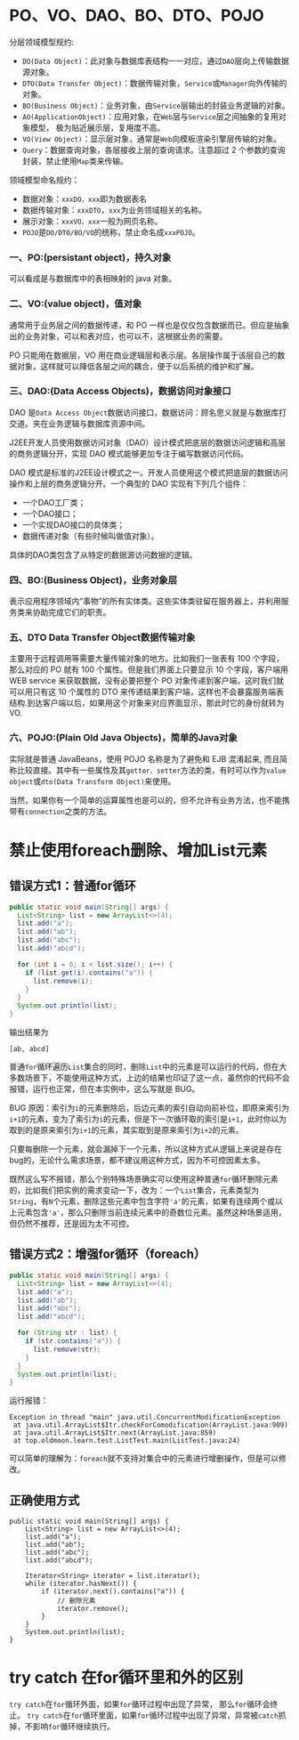 


# PO、VO、DAO、BO、DTO、POJO
分层领域模型规约:
* `DO(Data Object)`：此对象与数据库表结构一一对应，通过`DAO`层向上传输数据源对象。
* `DTO(Data Transfer Object)`：数据传输对象，`Service`或`Manager`向外传输的对象。
* `BO(Business Object)`：业务对象，由`Service`层输出的封装业务逻辑的对象。
* `AO(ApplicationObject)`：应用对象，在`Web`层与`Service`层之间抽象的复用对象模型， 极为贴近展示层，复用度不高。
* `VO(View Object)`：显示层对象，通常是`Web`向模板渲染引擎层传输的对象。
* `Query`：数据查询对象，各层接收上层的查询请求。注意超过 2 个参数的查询封装，禁止使用`Map`类来传输。


领域模型命名规约：
* 数据对象：`xxxDO，xxx`即为数据表名
* 数据传输对象：`xxxDTO`，`xxx`为业务领域相关的名称。
* 展示对象：`xxxVO，xxx`一般为网页名称。
* `POJO`是`DO/DTO/BO/VO`的统称，禁止命名成`xxxPOJO`。

### 一、PO:(persistant object)，持久对象
可以看成是与数据库中的表相映射的 java 对象。
### 二、VO:(value object)，值对象
通常用于业务层之间的数据传递，和 PO 一样也是仅仅包含数据而已。但应是抽象出的业务对象，可以和表对应，也可以不，这根据业务的需要。

PO 只能用在数据层，VO 用在商业逻辑层和表示层。各层操作属于该层自己的数据对象，这样就可以降低各层之间的耦合，便于以后系统的维护和扩展。
### 三、DAO:(Data Access Objects)，数据访问对象接口
DAO 是`Data Access Object`数据访问接口，数据访问：顾名思义就是与数据库打交道。夹在业务逻辑与数据库资源中间。

J2EE开发人员使用数据访问对象（DAO）设计模式把底层的数据访问逻辑和高层的商务逻辑分开，实现 DAO 模式能够更加专注于编写数据访问代码。

DAO 模式是标准的J2EE设计模式之一。开发人员使用这个模式把底层的数据访问操作和上层的商务逻辑分开。一个典型的 DAO 实现有下列几个组件：
* 一个DAO工厂类；
* 一个DAO接口；
* 一个实现DAO接口的具体类；
* 数据传递对象（有些时候叫做值对象）。

具体的DAO类包含了从特定的数据源访问数据的逻辑。
### 四、BO:(Business Object)，业务对象层
表示应用程序领域内“事物”的所有实体类。这些实体类驻留在服务器上，并利用服务类来协助完成它们的职责。
### 五、DTO Data Transfer Object数据传输对象
主要用于远程调用等需要大量传输对象的地方。比如我们一张表有 100 个字段，那么对应的 PO 就有 100 个属性。但是我们界面上只要显示 10 个字段，客户端用WEB service 来获取数据，没有必要把整个 PO 对象传递到客户端，这时我们就可以用只有这 10 个属性的 DTO 来传递结果到客户端，这样也不会暴露服务端表结构.到达客户端以后，如果用这个对象来对应界面显示，那此时它的身份就转为 VO.
### 六、POJO:(Plain Old Java Objects)，简单的Java对象
实际就是普通 JavaBeans，使用 POJO 名称是为了避免和 EJB 混淆起来, 而且简称比较直接。其中有一些属性及其`getter、setter`方法的类，有时可以作为`value object`或`dto(Data Transform Object)`来使用。

当然，如果你有一个简单的运算属性也是可以的，但不允许有业务方法，也不能携带有`connection`之类的方法。

# 禁止使用foreach删除、增加List元素
## 错误方式1：普通for循环
```java
public static void main(String[] args) {
  List<String> list = new ArrayList<>(4);
  list.add("a");
  list.add("ab");
  list.add("abc");
  list.add("abcd");

  for (int i = 0; i < list.size(); i++) {
    if (list.get(i).contains("a")) {
      list.remove(i);
    }
  }
  System.out.println(list);
}
```
输出结果为
```
[ab, abcd]
```
普通`for`循环遍历`List`集合的同时，删除`List`中的元素是可以运行的代码，但在大多数场景下，不能使用这种方式，上边的结果也印证了这一点，虽然你的代码不会报错，运行也正常，但在本实例中，这么写就是 BUG。

BUG 原因：索引为`i`的元素删除后，后边元素的索引自动向前补位，即原来索引为`i+1`的元素，变为了索引为`i`的元素，但是下一次循环取的索引是`i+1`，此时你以为取到的是原来索引为`i+1`的元素，其实取到是原来索引为`i+2`的元素。

只要每删除一个元素，就会漏掉下一个元素，所以这种方式从逻辑上来说是存在bug的，无论什么需求场景，都不建议用这种方式，因为不可控因素太多。

既然这么写不报错，那么个别特殊场景确实可以使用这种普通`for`循环删除元素的，比如我们把实例的需求变动一下，改为：一个`List`集合，元素类型为`String`，有`N`个元素，删除这些元素中包含字符`'a'`的元素，如果有连续两个或以上元素包含`'a'`，那么只删除当前连续元素中的奇数位元素。虽然这种场景适用，但仍然不推荐，还是因为太不可控。
## 错误方式2：增强for循环（foreach）
```java
public static void main(String[] args) {
  List<String> list = new ArrayList<>(4);
  list.add("a");
  list.add("ab");
  list.add("abc");
  list.add("abcd");

  for (String str : list) {
    if (str.contains("a")) {
      list.remove(str);
    }
  }
  System.out.println(list);
}
```
运行报错：
```
Exception in thread "main" java.util.ConcurrentModificationException
 at java.util.ArrayList$Itr.checkForComodification(ArrayList.java:909)
 at java.util.ArrayList$Itr.next(ArrayList.java:859)
 at top.oldmoon.learn.test.ListTest.main(ListTest.java:24)
```
可以简单的理解为：`foreach`就不支持对集合中的元素进行增删操作，但是可以修改。
## 正确使用方式
```
public static void main(String[] args) {
    List<String> list = new ArrayList<>(4);
    list.add("a");
    list.add("ab");
    list.add("abc");
    list.add("abcd");

    Iterator<String> iterator = list.iterator();
    while (iterator.hasNext()) {
        if (iterator.next().contains("a")) {
            // 删除元素
            iterator.remove();
        }
    }
    System.out.println(list);
}
```

# try catch 在for循环里和外的区别
`try catch`在`for`循环外面，如果`for`循环过程中出现了异常， 那么`for`循环会终止。
`try catch`在`for`循环里面，如果`for`循环过程中出现了异常，异常被`catch`抓掉，不影响`for`循环继续执行。